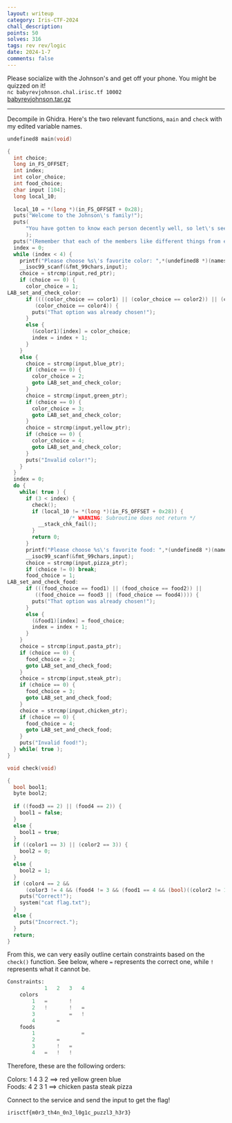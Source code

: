 ```yaml
---
layout: writeup
category: Iris-CTF-2024
chall_description:
points: 50
solves: 316
tags: rev rev/logic
date: 2024-1-7
comments: false
---
```


Please socialize with the Johnson's and get off your phone. You might be quizzed on it!  
`nc babyrevjohnson.chal.irisc.tf 10002`  
[babyrevjohnson.tar.gz](https://github.com/Nightxade/ctf-writeups/blob/master/assets/CTFs/Iris-CTF-2024/babyrevjohnson.tar.gz)  

---

Decompile in Ghidra. Here's the two relevant functions, `main` and `check` with my edited variable names.  

```c
undefined8 main(void)

{
  int choice;
  long in_FS_OFFSET;
  int index;
  int color_choice;
  int food_choice;
  char input [104];
  long local_10;
  
  local_10 = *(long *)(in_FS_OFFSET + 0x28);
  puts("Welcome to the Johnson\'s family!");
  puts(
      "You have gotten to know each person decently well, so let\'s see if you remember all of the f acts."
      );
  puts("(Remember that each of the members like different things from each other.)");
  index = 0;
  while (index < 4) {
    printf("Please choose %s\'s favorite color: ",*(undefined8 *)(names + (long)index * 8));
    __isoc99_scanf(&fmt_99chars,input);
    choice = strcmp(input,red_ptr);
    if (choice == 0) {
      color_choice = 1;
LAB_set_and_check_color:
      if ((((color_choice == color1) || (color_choice == color2)) || (color_choice == color3)) ||
         (color_choice == color4)) {
        puts("That option was already chosen!");
      }
      else {
        (&color1)[index] = color_choice;
        index = index + 1;
      }
    }
    else {
      choice = strcmp(input,blue_ptr);
      if (choice == 0) {
        color_choice = 2;
        goto LAB_set_and_check_color;
      }
      choice = strcmp(input,green_ptr);
      if (choice == 0) {
        color_choice = 3;
        goto LAB_set_and_check_color;
      }
      choice = strcmp(input,yellow_ptr);
      if (choice == 0) {
        color_choice = 4;
        goto LAB_set_and_check_color;
      }
      puts("Invalid color!");
    }
  }
  index = 0;
  do {
    while( true ) {
      if (3 < index) {
        check();
        if (local_10 != *(long *)(in_FS_OFFSET + 0x28)) {
                    /* WARNING: Subroutine does not return */
          __stack_chk_fail();
        }
        return 0;
      }
      printf("Please choose %s\'s favorite food: ",*(undefined8 *)(names + (long)index * 8));
      __isoc99_scanf(&fmt_99chars,input);
      choice = strcmp(input,pizza_ptr);
      if (choice != 0) break;
      food_choice = 1;
LAB_set_and_check_food:
      if (((food_choice == food1) || (food_choice == food2)) ||
         ((food_choice == food3 || (food_choice == food4)))) {
        puts("That option was already chosen!");
      }
      else {
        (&food1)[index] = food_choice;
        index = index + 1;
      }
    }
    choice = strcmp(input,pasta_ptr);
    if (choice == 0) {
      food_choice = 2;
      goto LAB_set_and_check_food;
    }
    choice = strcmp(input,steak_ptr);
    if (choice == 0) {
      food_choice = 3;
      goto LAB_set_and_check_food;
    }
    choice = strcmp(input,chicken_ptr);
    if (choice == 0) {
      food_choice = 4;
      goto LAB_set_and_check_food;
    }
    puts("Invalid food!");
  } while( true );
}

void check(void)

{
  bool bool1;
  byte bool2;
  
  if ((food3 == 2) || (food4 == 2)) {
    bool1 = false;
  }
  else {
    bool1 = true;
  }
  if ((color1 == 3) || (color2 == 3)) {
    bool2 = 0;
  }
  else {
    bool2 = 1;
  }
  if (color4 == 2 &&
      (color3 != 4 && (food4 != 3 && (food1 == 4 && (bool)((color2 != 1 && bool1) & bool2))))) {
    puts("Correct!");
    system("cat flag.txt");
  }
  else {
    puts("Incorrect.");
  }
  return;
}
```

From this, we can very easily outline certain constraints based on the `check()` function. See below, where `=` represents the correct one, while `!` represents what it cannot be.  
```py
Constraints:
            1   2   3   4
    colors
        1   =       !
        2   !       !   =
        3           =   !
        4       =
    foods
        1               =
        2       =
        3       !   =
        4   =   !   !
```

Therefore, these are the following orders:  

Colors: 1 4 3 2 ==> red yellow green blue  
Foods: 4 2 3 1 ==> chicken pasta steak pizza  

Connect to the service and send the input to get the flag!  

    irisctf{m0r3_th4n_0n3_l0g1c_puzzl3_h3r3}